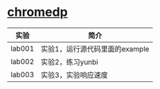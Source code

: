 # [chromedp](https://github.com/knq/chromedp)

|实验|简介|
|---|---|
|lab001|实验1，运行源代码里面的example|
|lab002|实验2，练习yunbi|
|lab003|实验3，实验响应速度|